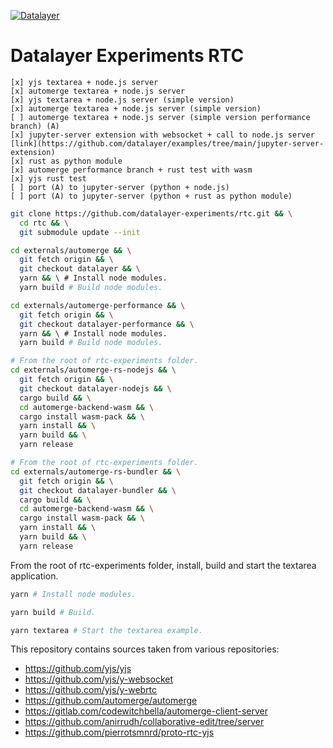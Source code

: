 [![Datalayer](https://raw.githubusercontent.com/datalayer/datalayer/main/res/logo/datalayer-25.svg?sanitize=true)](https://datalayer.io)

# Datalayer Experiments RTC

```
[x] yjs textarea + node.js server
[x] automerge textarea + node.js server
[x] yjs textarea + node.js server (simple version)
[x] automerge textarea + node.js server (simple version)
[ ] automerge textarea + node.js server (simple version performance branch) (A)
[x] jupyter-server extension with websocket + call to node.js server [link](https://github.com/datalayer/examples/tree/main/jupyter-server-extension)
[x] rust as python module
[x] automerge performance branch + rust test with wasm
[x] yjs rust test
[ ] port (A) to jupyter-server (python + node.js)
[ ] port (A) to jupyter-server (python + rust as python module)
```

```bash
git clone https://github.com/datalayer-experiments/rtc.git && \
  cd rtc && \
  git submodule update --init
```

```bash
cd externals/automerge && \
  git fetch origin && \
  git checkout datalayer && \
  yarn && \ # Install node modules.
  yarn build # Build node modules.
```

```bash
cd externals/automerge-performance && \
  git fetch origin && \
  git checkout datalayer-performance && \
  yarn && \ # Install node modules.
  yarn build # Build node modules.
```

```bash
# From the root of rtc-experiments folder.
cd externals/automerge-rs-nodejs && \
  git fetch origin && \
  git checkout datalayer-nodejs && \
  cargo build && \
  cd automerge-backend-wasm && \
  cargo install wasm-pack && \
  yarn install && \
  yarn build && \
  yarn release
```

```bash
# From the root of rtc-experiments folder.
cd externals/automerge-rs-bundler && \
  git fetch origin && \
  git checkout datalayer-bundler && \
  cargo build && \
  cd automerge-backend-wasm && \
  cargo install wasm-pack && \
  yarn install && \
  yarn build && \
  yarn release
```

From the root of rtc-experiments folder, install, build and start the textarea application.

```bash
yarn # Install node modules.
```

```bash
yarn build # Build.
```

```bash
yarn textarea # Start the textarea example.
```

This repository contains sources taken from various repositories:

- https://github.com/yjs/yjs
- https://github.com/yjs/y-websocket
- https://github.com/yjs/y-webrtc
- https://github.com/automerge/automerge
- https://gitlab.com/codewitchbella/automerge-client-server
- https://github.com/anirrudh/collaborative-edit/tree/server
- https://github.com/pierrotsmnrd/proto-rtc-yjs
